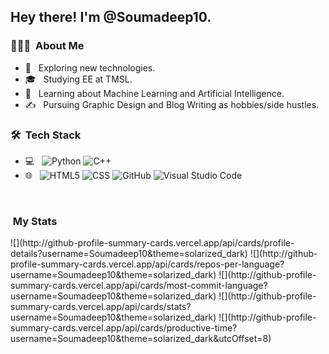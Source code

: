<h2> Hey there! I'm @Soumadeep10.</h2>

<h3> 👨🏻‍💻 &nbsp;About Me </h3>

- 🤔 &nbsp; Exploring new technologies.
- 🎓 &nbsp; Studying EE at TMSL.
- 🌱 &nbsp; Learning about Machine Learning and Artificial Intelligence.
- ✍️ &nbsp; Pursuing Graphic Design and Blog Writing as hobbies/side hustles.

<h3> 🛠 &nbsp;Tech Stack</h3>

- 💻 &nbsp;
  ![Python](https://img.shields.io/badge/-Python-333333?style=flat&logo=python)
  ![C++](https://img.shields.io/badge/-C++-333333?style=flat&logo=C%2B%2B&logoColor=00599C)
- 🌐 &nbsp;
  ![HTML5](https://img.shields.io/badge/-HTML5-333333?style=flat&logo=HTML5)
  ![CSS](https://img.shields.io/badge/-CSS-333333?style=flat&logo=CSS3&logoColor=1572B6)
  ![GitHub](https://img.shields.io/badge/-GitHub-333333?style=flat&logo=github)
  ![Visual Studio Code](https://img.shields.io/badge/-Visual%20Studio%20Code-333333?style=flat&logo=visual-studio-code&logoColor=007ACC)

<br/>

<h3> &nbsp;My Stats </h3>
![](http://github-profile-summary-cards.vercel.app/api/cards/profile-details?username=Soumadeep10&theme=solarized_dark)
![](http://github-profile-summary-cards.vercel.app/api/cards/repos-per-language?username=Soumadeep10&theme=solarized_dark)
![](http://github-profile-summary-cards.vercel.app/api/cards/most-commit-language?username=Soumadeep10&theme=solarized_dark)
![](http://github-profile-summary-cards.vercel.app/api/cards/stats?username=Soumadeep10&theme=solarized_dark)
![](http://github-profile-summary-cards.vercel.app/api/cards/productive-time?username=Soumadeep10&theme=solarized_dark&utcOffset=8)

<br/>
